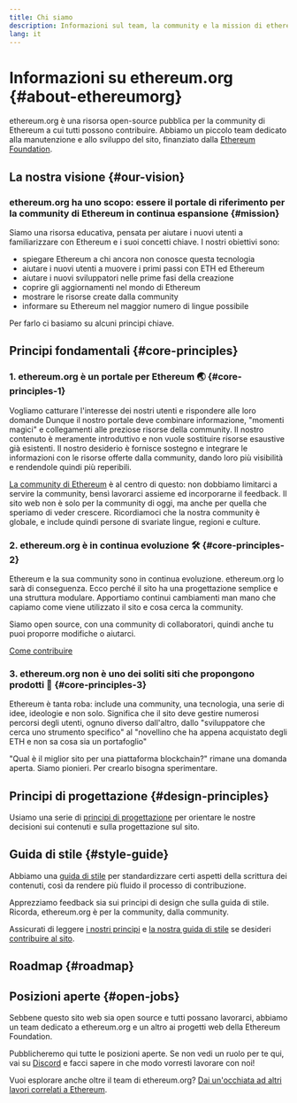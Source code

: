 ```yaml
---
title: Chi siamo
description: Informazioni sul team, la community e la mission di ethereum.org
lang: it
---
```


# Informazioni su ethereum.org {#about-ethereumorg}

ethereum.org è una risorsa open-source pubblica per la community di Ethereum a cui tutti possono contribuire. Abbiamo un piccolo team dedicato alla manutenzione e allo sviluppo del sito, finanziato dalla [Ethereum Foundation](/foundation/).

## La nostra visione {#our-vision}

### ethereum.org ha uno scopo: essere il portale di riferimento per la community di Ethereum in continua espansione {#mission}

Siamo una risorsa educativa, pensata per aiutare i nuovi utenti a familiarizzare con Ethereum e i suoi concetti chiave. I nostri obiettivi sono:

- spiegare Ethereum a chi ancora non conosce questa tecnologia
- aiutare i nuovi utenti a muovere i primi passi con ETH ed Ethereum
- aiutare i nuovi sviluppatori nelle prime fasi della creazione
- coprire gli aggiornamenti nel mondo di Ethereum
- mostrare le risorse create dalla community
- informare su Ethereum nel maggior numero di lingue possibile

Per farlo ci basiamo su alcuni principi chiave.

## Principi fondamentali {#core-principles}

### 1. ethereum.org è un portale per Ethereum 🌏 {#core-principles-1}

Vogliamo catturare l'interesse dei nostri utenti e rispondere alle loro domande Dunque il nostro portale deve combinare informazione, "momenti magici" e collegamenti alle preziose risorse della community. Il nostro contenuto è meramente introduttivo e non vuole sostituire risorse esaustive già esistenti. Il nostro desiderio è fornisce sostegno e integrare le informazioni con le risorse offerte dalla community, dando loro più visibilità e rendendole quindi più reperibili.

[La community di Ethereum](/community/) è al centro di questo: non dobbiamo limitarci a servire la community, bensì lavorarci assieme ed incorporarne il feedback. Il sito web non è solo per la community di oggi, ma anche per quella che speriamo di veder crescere. Ricordiamoci che la nostra community è globale, e include quindi persone di svariate lingue, regioni e culture.

### 2. ethereum.org è in continua evoluzione 🛠 {#core-principles-2}

Ethereum e la sua community sono in continua evoluzione. ethereum.org lo sarà di conseguenza. Ecco perché il sito ha una progettazione semplice e una struttura modulare. Apportiamo continui cambiamenti man mano che capiamo come viene utilizzato il sito e cosa cerca la community.

Siamo open source, con una community di collaboratori, quindi anche tu puoi proporre modifiche o aiutarci.

[Come contribuire](/contributing/)

### 3. ethereum.org non è uno dei soliti siti che propongono prodotti 🦄 {#core-principles-3}

Ethereum è tanta roba: include una community, una tecnologia, una serie di idee, ideologie e non solo. Significa che il sito deve gestire numerosi percorsi degli utenti, ognuno diverso dall'altro, dallo "sviluppatore che cerca uno strumento specifico" al "novellino che ha appena acquistato degli ETH e non sa cosa sia un portafoglio"

"Qual è il miglior sito per una piattaforma blockchain?" rimane una domanda aperta. Siamo pionieri. Per crearlo bisogna sperimentare.

## Principi di progettazione {#design-principles}

Usiamo una serie di [principi di progettazione](/contributing/design-principles/) per orientare le nostre decisioni sui contenuti e sulla progettazione sul sito.

## Guida di stile {#style-guide}

Abbiamo una [guida di stile](/contributing/style-guide/) per standardizzare certi aspetti della scrittura dei contenuti, così da rendere più fluido il processo di contribuzione.

Apprezziamo feedback sia sui principi di design che sulla guida di stile. Ricorda, ethereum.org è per la community, dalla community.

Assicurati di leggere [i nostri principi](/contributing/design-principles/) e [la nostra guida di stile](/contributing/style-guide/) se desideri [contribuire al sito](/contributing/).

## Roadmap {#roadmap}

<Roadmap />

## Posizioni aperte {#open-jobs}

Sebbene questo sito web sia open source e tutti possano lavorarci, abbiamo un team dedicato a ethereum.org e un altro ai progetti web della Ethereum Foundation.

Pubblicheremo qui tutte le posizioni aperte. Se non vedi un ruolo per te qui, vai su [Discord](https://discord.gg/CetY6Y4) e facci sapere in che modo vorresti lavorare con noi!

Vuoi esplorare anche oltre il team di ethereum.org? [Dai un'occhiata ad altri lavori correlati a Ethereum](/community/get-involved/#ethereum-jobs/).
